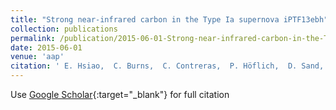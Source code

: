 ```yaml
---
title: "Strong near-infrared carbon in the Type Ia supernova iPTF13ebh"
collection: publications
permalink: /publication/2015-06-01-Strong-near-infrared-carbon-in-the-Type-Ia-supernova-iPTF13ebh
date: 2015-06-01
venue: 'aap'
citation: ' E. Hsiao,  C. Burns,  C. Contreras,  P. Höflich,  D. Sand,  G. Marion,  M. Phillips,  M. Stritzinger,  S. González-Gaitán,  R. Mason,  G. Folatelli,  E. Parent,  C. Gall,  R. Amanullah,  G. Anupama,  I. Arcavi,  D. Banerjee,  Y. Beletsky,  G. Blanc,  J. Bloom,  P. Brown,  A. Campillay,  Y. Cao,  A. De Cia,  T. Diamond,  W. Freedman,  C. Gonzalez,  A. Goobar,  S. Holmbo,  D. Howell,  J. Johansson,  M. Kasliwal,  R. Kirshner,  K. Krisciunas,  S. Kulkarni,  K. Maguire,  P. Milne,  N. Morrell,  P. Nugent,  E. Ofek,  D. Osip,  P. Palunas,  D. Perley,  S. Persson,  A. Piro,  M. Rabus,  M. Roth,  J. Schiefelbein,  S. Srivastav,  M. Sullivan,  N. Suntzeff,  J. Surace,  P. Woźniak,  O. Yaron, &quot;Strong near-infrared carbon in the Type Ia supernova iPTF13ebh.&quot; aap, 2015.'
---
```

Use [Google Scholar](https://scholar.google.com/scholar?q=Strong+near+infrared+carbon+in+the+Type+Ia+supernova+iPTF13ebh){:target="_blank"} for full citation